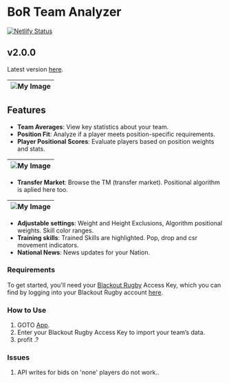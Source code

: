 # BoR Team Analyzer 

[![Netlify Status](https://api.netlify.com/api/v1/badges/65efd625-64c1-425a-b732-39f398915fa4/deploy-status)](https://app.netlify.com/sites/boranalyser/deploys)

## v2.0.0
Latest version [here](https://boranalyser.netlify.app/).

| ![My Image](https://boranalyser.netlify.app/assets/images/club-page-thumb.png) |
|:--:|

## Features
- **Team Averages**: View key statistics about your team.
- **Position Fit**: Analyze if a player meets position-specific requirements.
- **Player Positional Scores**: Evaluate players based on position weights and stats.

| ![My Image](https://boranalyser.netlify.app/assets/images/squad-page-thumb.png) |
|:--:|

- **Transfer Market**: Browse the TM (transfer market). Positional algorithm is aplied here too.

| ![My Image](https://boranalyser.netlify.app/assets/images/tm-page-thumb.png) |
|:--:|
- **Adjustable settings**: Weight and Height Exclusions, Algorithm positional weights. Skill color ranges.
- **Training skills**: Trained Skills are highlighted. Pop, drop and csr movement indicators.
- **National News**: News updates for your Nation.

### Requirements
To get started, you'll need your [Blackout Rugby](https://www.blackoutrugby.com) Access Key, which you can find by logging into your Blackout Rugby account [here](https://www.blackoutrugby.com/game/me.account.php#page=account).

### How to Use
1. GOTO [App](https://boranalyser.netlify.app/).
2. Enter your Blackout Rugby Access Key to import your team’s data.
3. profit .? 

### Issues
1. API writes for bids on 'none' players do not work..
